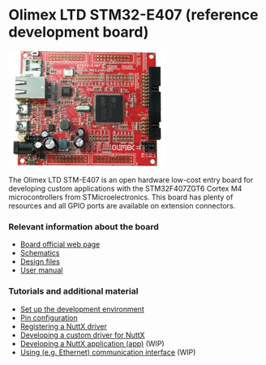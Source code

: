 # Olimex LTD STM32-E407 (reference development board)

![](../../imgs/STM32-E407.jpg)

The Olimex LTD STM-E407 is an open hardware low-cost entry board for developing custom applications
with the STM32F407ZGT6 Cortex M4 microcontrollers from STMicroelectronics. This board
has plenty of resources and all GPIO ports are available on extension connectors.

### Relevant information about the board
- [Board official web page](https://www.olimex.com/Products/ARM/ST/STM32-E407/)
- [Schematics](../../schematics/stm32-e407/)
- [Design files](../../design_files/stm32-e407/)
- [User manual](./STM32-E407.pdf)

### Tutorials and additional material
- [Set up the development environment](https://github.com/microROS/docker/tree/master/stm32-e407)
- [Pin configuration](https://github.com/microROS/NuttX/issues/6)
- [Registering a NuttX driver](https://github.com/microROS/NuttX/issues/3)
- [Developing a custom driver for NuttX](https://github.com/microROS/NuttX/issues/9)
- [Developing a NuttX application (app)](#) (WIP)
- [Using (e.g. Ethernet) communication interface](#) (WIP)
